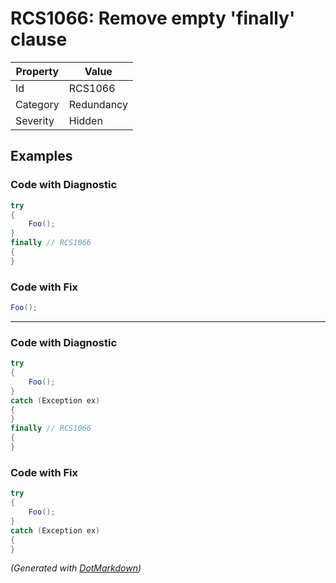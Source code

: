 # RCS1066: Remove empty 'finally' clause

| Property | Value      |
| -------- | ---------- |
| Id       | RCS1066    |
| Category | Redundancy |
| Severity | Hidden     |

## Examples

### Code with Diagnostic

```csharp
try
{
    Foo();
}
finally // RCS1066
{
}
```

### Code with Fix

```csharp
Foo();
```

- - -

### Code with Diagnostic

```csharp
try
{
    Foo();
}
catch (Exception ex)
{
}
finally // RCS1066
{
}
```

### Code with Fix

```csharp
try
{
    Foo();
}
catch (Exception ex)
{
}
```


*\(Generated with [DotMarkdown](http://github.com/JosefPihrt/DotMarkdown)\)*